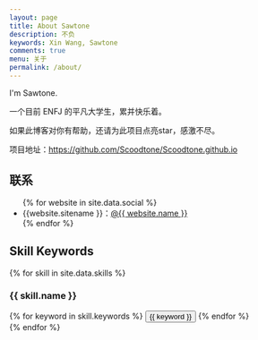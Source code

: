 ```yaml
---
layout: page
title: About Sawtone
description: 不负
keywords: Xin Wang, Sawtone
comments: true
menu: 关于
permalink: /about/
---
```


I'm Sawtone.

一个目前 ENFJ 的平凡大学生，累并快乐着。

如果此博客对你有帮助，还请为此项目点亮star，感激不尽。

项目地址：https://github.com/Scoodtone/Scoodtone.github.io

## 联系

<ul>
{% for website in site.data.social %}
<li>{{website.sitename }}：<a href="{{ website.url }}" target="_blank">@{{ website.name }}</a></li>
{% endfor %}
</ul>


## Skill Keywords

{% for skill in site.data.skills %}
### {{ skill.name }}
<div class="btn-inline">
{% for keyword in skill.keywords %}
<button class="btn btn-outline" type="button">{{ keyword }}</button>
{% endfor %}
</div>
{% endfor %}
